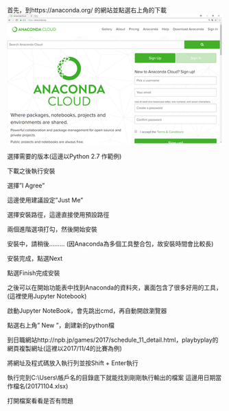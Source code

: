 首先，到https://anaconda.org/ 的網站並點選右上角的下載
 ![image](https://github.com/OreoKU/Crawler/blob/master/%E4%B8%8B%E8%BC%89%E9%A0%81.png)

選擇需要的版本(這邊以Python 2.7 作範例)
 


下載之後執行安裝
 

選擇”I Agree”
 
這邊使用建議設定”Just Me”
 
選擇安裝路徑，這邊直接使用預設路徑
 
兩個進階選項打勾，然後開始安裝
 
安裝中，請稍後………
(因Anaconda為多個工具整合包，故安裝時間會比較長)
 
安裝完成，點選Next
 

點選Finish完成安裝
 
之後可以在開始功能表中找到Anaconda的資料夾，裏面包含了很多好用的工具，(這裡使用Jupyter Notebook)
 








啟動Jupyter NoteBook，會先跳出cmd，再自動開啟瀏覽器
 
點選右上角” New ”，創建新的python檔
 

到日職網站http://npb.jp/games/2017/schedule_11_detail.html，playbyplay的網頁複製網址(這裡以2017/11/4的比賽為例)
 
將網址及程式碼放入執行列並按Shift + Enter執行
 

執行完到C:\Users\帳戶名的目錄底下就能找到剛剛執行輸出的檔案
這邊用日期當作檔名(20171104.xlsx)
 
打開檔案看看是否有問題
 

